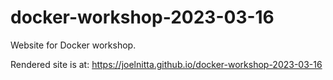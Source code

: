 # docker-workshop-2023-03-16

Website for Docker workshop.

Rendered site is at: https://joelnitta.github.io/docker-workshop-2023-03-16
